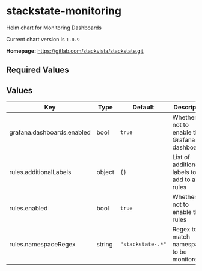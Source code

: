 # stackstate-monitoring

Helm chart for Monitoring Dashboards

Current chart version is `1.0.9`

**Homepage:** <https://gitlab.com/stackvista/stackstate.git>

## Required Values

## Values

| Key | Type | Default | Description |
|-----|------|---------|-------------|
| grafana.dashboards.enabled | bool | `true` | Whether or not to enable the Grafana dashboards |
| rules.additionalLabels | object | `{}` | List of additional labels to add to all rules |
| rules.enabled | bool | `true` | Whether or not to enable the rules |
| rules.namespaceRegex | string | `"stackstate-.*"` | Regex to match namespaces to be monitored |
